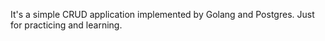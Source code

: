 It's a simple CRUD application implemented by Golang and Postgres. Just for practicing and learning.

